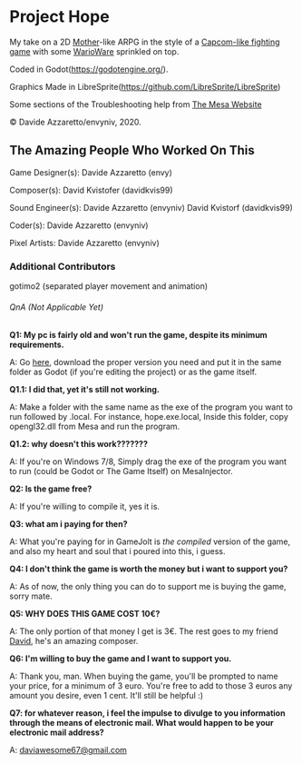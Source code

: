 ﻿# Project Hope
My take on a 2D [Mother](https://en.wikipedia.org/wiki/Mother_(video_game_series))-like ARPG in the style of a [Capcom-like fighting game](https://en.wikipedia.org/wiki/Street_Fighter) with some [WarioWare](https://en.wikipedia.org/wiki/Wario_(series)#WarioWare_series) sprinkled on top.

Coded in Godot(https://godotengine.org/).

Graphics Made in LibreSprite(https://github.com/LibreSprite/LibreSprite)

Some sections of the Troubleshooting help from [The Mesa Website](https://fdossena.com/?p=mesa/index.frag)

© Davide Azzaretto/envyniv, 2020.


## The Amazing People Who Worked On This

Game Designer(s):
Davide Azzaretto (envy)

Composer(s):
David Kvistofer (davidkvis99)

Sound Engineer(s):
Davide Azzaretto (envyniv)
David Kvistorf (davidkvis99)

Coder(s):
Davide Azzaretto (envyniv)

Pixel Artists:
Davide Azzaretto (envyniv)

### Additional Contributors

gotimo2 (separated player movement and animation)


###### QnA (Not Applicable Yet)

**Q1: My pc is fairly old and won't run the game, despite its minimum requirements.**

A: Go [here](https://fdossena.com/?p=mesa/index.frag), download the proper version you need and put it in the same folder as Godot (if you're editing the project) or as the game itself.

**Q1.1: I did that, yet it's still not working.**

A: Make a folder with the same name as the exe of the program you want to run followed by .local. For instance, hope.exe.local, Inside this folder, copy opengl32.dll from Mesa and run the program.

**Q1.2: why doesn't this work???????**

A: If you're on Windows 7/8, Simply drag the exe of the program you want to run (could be Godot or The Game Itself) on MesaInjector.

**Q2: Is the game free?**

A: If you're willing to compile it, yes it is.

**Q3: what am i paying for then?**

A: What you're paying for in GameJolt is _the compiled_ version of the game, and also my heart and soul that i poured into this, i guess.

**Q4: I don't think the game is worth the money but i want to support you?**

A: As of now, the only thing you can do to support me is buying the game, sorry mate.

**Q5: WHY DOES THIS GAME COST 10€?**

A: The only portion of that money I get is 3€. The rest goes to my friend [David](https://soundcloud.com/dav4eva), he's an amazing composer.

**Q6: I'm willing to buy the game and I want to support you.**

A: Thank you, man. When buying the game, you'll be prompted to name your price, for a minimum of 3 euro. You're free to add to those 3 euros any amount you desire, even 1 cent. It'll still be helpful :)

**Q7: for whatever reason, i feel the impulse to divulge to you information through the means of electronic mail. What would happen to be your electronic mail address?**

A: daviawesome67@gmail.com
